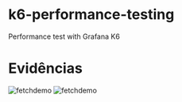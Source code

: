 # k6-performance-testing

Performance test with Grafana K6
# Evidências
![fetchdemo](https://github.com/user-attachments/assets/89e1bcb4-e00c-4274-aea5-1d44f9eaceae)
![fetchdemo](https://github.com/user-attachments/assets/4077f48b-30f9-4cff-8fc1-1559730a89fa)
